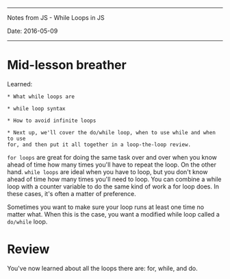 -----------------------------------------------------
Notes from JS - While Loops in JS 

Date: 2016-05-09

-----------------------------------------------------

Mid-lesson breather
===================

Learned:

	* What while loops are

	* while loop syntax

	* How to avoid infinite loops

	* Next up, we'll cover the do/while loop, when to use while and when to use 
	for, and then put it all together in a loop-the-loop review.


`for loops` are great for doing the same task over and over when you know ahead 
of time how many times you'll have to repeat the loop. On the other hand. 
`while loops` are ideal when you have to loop, but you don't know ahead of time 
how many times you'll need to loop. You can combine a while loop with a counter 
variable to do the same kind of work a for loop does. In these cases, it's often 
a matter of preference.

Sometimes you want to make sure your loop runs at least one time no matter what. 
When this is the case, you want a modified while loop called a `do/while` loop.

Review
======

You've now learned about all the loops there are: for, while, and do.
